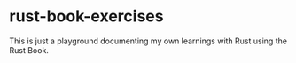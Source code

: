 # rust-book-exercises

This is just a playground documenting my own learnings with Rust using the Rust Book. 
